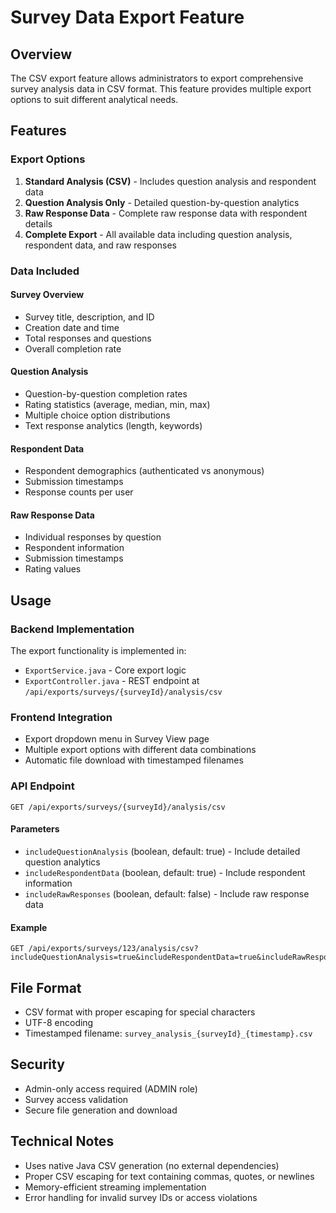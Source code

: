 # Survey Data Export Feature

## Overview

The CSV export feature allows administrators to export comprehensive survey analysis data in CSV format. This feature provides multiple export options to suit different analytical needs.

## Features

### Export Options

1. **Standard Analysis (CSV)** - Includes question analysis and respondent data
2. **Question Analysis Only** - Detailed question-by-question analytics
3. **Raw Response Data** - Complete raw response data with respondent details
4. **Complete Export** - All available data including question analysis, respondent data, and raw responses

### Data Included

#### Survey Overview

- Survey title, description, and ID
- Creation date and time
- Total responses and questions
- Overall completion rate

#### Question Analysis

- Question-by-question completion rates
- Rating statistics (average, median, min, max)
- Multiple choice option distributions
- Text response analytics (length, keywords)

#### Respondent Data

- Respondent demographics (authenticated vs anonymous)
- Submission timestamps
- Response counts per user

#### Raw Response Data

- Individual responses by question
- Respondent information
- Submission timestamps
- Rating values

## Usage

### Backend Implementation

The export functionality is implemented in:

- `ExportService.java` - Core export logic
- `ExportController.java` - REST endpoint at `/api/exports/surveys/{surveyId}/analysis/csv`

### Frontend Integration

- Export dropdown menu in Survey View page
- Multiple export options with different data combinations
- Automatic file download with timestamped filenames

### API Endpoint

```
GET /api/exports/surveys/{surveyId}/analysis/csv
```

#### Parameters

- `includeQuestionAnalysis` (boolean, default: true) - Include detailed question analytics
- `includeRespondentData` (boolean, default: true) - Include respondent information
- `includeRawResponses` (boolean, default: false) - Include raw response data

#### Example

```
GET /api/exports/surveys/123/analysis/csv?includeQuestionAnalysis=true&includeRespondentData=true&includeRawResponses=false
```

## File Format

- CSV format with proper escaping for special characters
- UTF-8 encoding
- Timestamped filename: `survey_analysis_{surveyId}_{timestamp}.csv`

## Security

- Admin-only access required (ADMIN role)
- Survey access validation
- Secure file generation and download

## Technical Notes

- Uses native Java CSV generation (no external dependencies)
- Proper CSV escaping for text containing commas, quotes, or newlines
- Memory-efficient streaming implementation
- Error handling for invalid survey IDs or access violations
